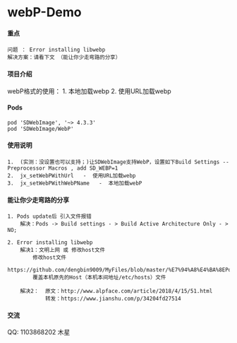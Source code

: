 # webP-Demo

#### 重点
    问题 ： Error installing libwebp
    解决方案：请看下文 （能让你少走弯路的分享）
    

#### 项目介绍
webP格式的使用：
    1. 本地加载webp
    2. 使用URL加载webp


#### Pods
    pod 'SDWebImage', '~> 4.3.3'
    pod 'SDWebImage/WebP'

#### 使用说明
    1.  (实测：没设置也可以支持；)让SDWebImage支持WebP，设置如下Build Settings -- Preprocessor Macros , add SD_WEBP=1
    2.  jx_setWebPWithUrl   -  使用URL加载webp
    3.  jx_setWebPWithWebPName   -  本地加载webP

#### 能让你少走弯路的分享
    1. Pods update后 引入文件报错
        解决：Pods -> Build settings - > Build Active Architecture Only - > NO;
    
    2. Error installing libwebp
        解决1：文明上网 或 修改host文件
            修改host文件
            https://github.com/dengbin9009/MyFiles/blob/master/%E7%94%A8%E4%BA%8EPod%E7%9A%84Hosts
            覆盖本机原先的Host（本机本间地址/etc/hosts）文件
            
        解决2：  原文：http://www.alpface.com/article/2018/4/15/51.html
                转发：https://www.jianshu.com/p/34204fd27514

#### 交流

QQ: 1103868202  木星




